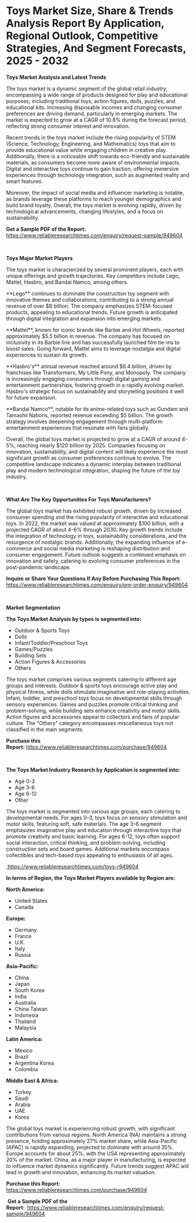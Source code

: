 <p><h1>Toys Market Size, Share & Trends Analysis Report By Application, Regional Outlook, Competitive Strategies, And Segment Forecasts, 2025 - 2032</h1></p><p><strong>Toys Market Analysis and Latest Trends</strong></p>
<p><p>The toys market is a dynamic segment of the global retail industry, encompassing a wide range of products designed for play and educational purposes, including traditional toys, action figures, dolls, puzzles, and educational kits. Increasing disposable incomes and changing consumer preferences are driving demand, particularly in emerging markets. The market is expected to grow at a CAGR of 10.8% during the forecast period, reflecting strong consumer interest and innovation.</p><p>Recent trends in the toys market include the rising popularity of STEM (Science, Technology, Engineering, and Mathematics) toys that aim to provide educational value while engaging children in creative play. Additionally, there is a noticeable shift towards eco-friendly and sustainable materials, as consumers become more aware of environmental impacts. Digital and interactive toys continue to gain traction, offering immersive experiences through technology integration, such as augmented reality and smart features. </p><p>Moreover, the impact of social media and influencer marketing is notable, as brands leverage these platforms to reach younger demographics and build brand loyalty. Overall, the toys market is evolving rapidly, driven by technological advancements, changing lifestyles, and a focus on sustainability.</p></p>
<p><strong>Get a Sample PDF of the Report:&nbsp;</strong> <a href="https://www.reliableresearchtimes.com/enquiry/request-sample/949604?utm_campaign=2464&utm_medium=2&utm_source=Github&utm_content=ia&utm_term=18042025&utm_id=toys">https://www.reliableresearchtimes.com/enquiry/request-sample/949604</a></p>
<p>&nbsp;</p>
<p><strong>Toys Major Market Players</strong></p>
<p><p>The toys market is characterized by several prominent players, each with unique offerings and growth trajectories. Key competitors include Lego, Mattel, Hasbro, and Bandai Namco, among others.</p><p>**Lego** continues to dominate the construction toy segment with innovative themes and collaborations, contributing to a strong annual revenue of over $8 billion. The company emphasizes STEM-focused products, appealing to educational trends. Future growth is anticipated through digital integration and expansion into emerging markets.</p><p>**Mattel**, known for iconic brands like Barbie and Hot Wheels, reported approximately $5.5 billion in revenue. The company has focused on inclusivity in its Barbie line and has successfully launched film tie-ins to boost sales. Going forward, Mattel aims to leverage nostalgia and digital experiences to sustain its growth.</p><p>**Hasbro's** annual revenue reached around $6.4 billion, driven by franchises like Transformers, My Little Pony, and Monopoly. The company is increasingly engaging consumers through digital gaming and entertainment partnerships, fostering growth in a rapidly evolving market. Hasbro's strategic focus on sustainability and storytelling positions it well for future expansion.</p><p>**Bandai Namco**, notable for its anime-related toys such as Gundam and Tamashii Nations, reported revenue exceeding $5 billion. The growth strategy involves deepening engagement through multi-platform entertainment experiences that resonate with fans globally.</p><p>Overall, the global toys market is projected to grow at a CAGR of around 4-5%, reaching nearly $120 billion by 2025. Companies focusing on innovation, sustainability, and digital content will likely experience the most significant growth as consumer preferences continue to evolve. The competitive landscape indicates a dynamic interplay between traditional play and modern technological integration, shaping the future of the toy industry.</p></p>
<p>&nbsp;</p>
<p><strong>What Are The Key Opportunities For Toys Manufacturers?</strong></p>
<p><p>The global toys market has exhibited robust growth, driven by increased consumer spending and the rising popularity of interactive and educational toys. In 2022, the market was valued at approximately $100 billion, with a projected CAGR of about 4-6% through 2030. Key growth trends include the integration of technology in toys, sustainability considerations, and the resurgence of nostalgic brands. Additionally, the expanding influence of e-commerce and social media marketing is reshaping distribution and consumer engagement. Future outlook suggests a continued emphasis on innovation and safety, catering to evolving consumer preferences in the post-pandemic landscape.</p></p>
<p><strong>Inquire or Share Your Questions If Any Before Purchasing This Report:</strong> <a href="https://www.reliableresearchtimes.com/enquiry/pre-order-enquiry/949604?utm_campaign=2464&utm_medium=2&utm_source=Github&utm_content=ia&utm_term=18042025&utm_id=toys">https://www.reliableresearchtimes.com/enquiry/pre-order-enquiry/949604</a></p>
<p>&nbsp;</p>
<p><strong>Market Segmentation</strong></p>
<p><strong>The Toys Market Analysis by types is segmented into:</strong></p>
<p><ul><li>Outdoor & Sports Toys</li><li>Dolls</li><li>Infant/Toddler/Preschool Toys</li><li>Games/Puzzles</li><li>Building Sets</li><li>Action Figures & Accessories</li><li>Others</li></ul></p>
<p><p>The toys market comprises various segments catering to different age groups and interests. Outdoor & sports toys encourage active play and physical fitness, while dolls stimulate imaginative and role-playing activities. Infant, toddler, and preschool toys focus on developmental skills through sensory experiences. Games and puzzles promote critical thinking and problem-solving, while building sets enhance creativity and motor skills. Action figures and accessories appeal to collectors and fans of popular culture. The "Others" category encompasses miscellaneous toys not classified in the main segments.</p></p>
<p><strong>Purchase this Report:&nbsp;</strong><a href="https://www.reliableresearchtimes.com/purchase/949604?utm_campaign=2464&utm_medium=2&utm_source=Github&utm_content=ia&utm_term=18042025&utm_id=toys">https://www.reliableresearchtimes.com/purchase/949604</a></p>
<p>&nbsp;</p>
<p><strong>The Toys Market Industry Research by Application is segmented into:</strong></p>
<p><ul><li>Age 0-3</li><li>Age 3-6</li><li>Age 6-12</li><li>Other</li></ul></p>
<p><p>The toys market is segmented into various age groups, each catering to developmental needs. For ages 0-3, toys focus on sensory stimulation and motor skills, featuring soft, safe materials. The age 3-6 segment emphasizes imaginative play and education through interactive toys that promote creativity and basic learning. For ages 6-12, toys often support social interaction, critical thinking, and problem-solving, including construction sets and board games. Additional markets encompass collectibles and tech-based toys appealing to enthusiasts of all ages.</p></p>
<p><a href="https://www.reliableresearchtimes.com/toys-r949604?utm_campaign=2464&utm_medium=2&utm_source=Github&utm_content=ia&utm_term=18042025&utm_id=toys">&nbsp;https://www.reliableresearchtimes.com/toys-r949604</a></p>
<p><strong>In terms of Region, the Toys Market Players available by Region are:</strong></p>
<p>
    <p> <strong> North America: </strong>
        <ul>
            <li>United States</li>
            <li>Canada</li>
        </ul>
        </p> 
    <p> <strong> Europe: </strong>
        <ul>
            <li>Germany</li>
            <li>France</li>
            <li>U.K.</li>
            <li>Italy</li>
            <li>Russia</li>
        </ul>
        </p> 
    <p> <strong> Asia-Pacific: </strong>
        <ul>
            <li>China</li>
            <li>Japan</li>
            <li>South Korea</li>
            <li>India</li>
            <li>Australia</li>
            <li>China Taiwan</li>
            <li>Indonesia</li>
            <li>Thailand</li>
            <li>Malaysia</li>
        </ul>
        </p> 
    <p> <strong> Latin America: </strong>
        <ul>
            <li>Mexico</li>
            <li>Brazil</li>
            <li>Argentina Korea</li>
            <li>Colombia</li>
        </ul>
        </p> 
    <p> <strong> Middle East & Africa: </strong>
        <ul>
            <li>Turkey</li>
            <li>Saudi</li>
            <li>Arabia</li>
            <li>UAE</li>
            <li>Korea</li>
        </ul>
    </p>
    </p>
<p><p>The global toys market is experiencing robust growth, with significant contributions from various regions. North America (NA) maintains a strong presence, holding approximately 27% market share, while Asia-Pacific (APAC) is rapidly expanding, projected to dominate with around 35%. Europe accounts for about 25%, with the USA representing approximately 20% of the market. China, as a major player in manufacturing, is expected to influence market dynamics significantly. Future trends suggest APAC will lead in growth and innovation, enhancing its market valuation.</p></p>
<p><strong>Purchase this Report: </strong><a href="https://www.reliableresearchtimes.com/purchase/949604?utm_campaign=2464&utm_medium=2&utm_source=Github&utm_content=ia&utm_term=18042025&utm_id=toys">https://www.reliableresearchtimes.com/purchase/949604</a></p>
<p>&nbsp;<strong>Get a Sample PDF of the Report:&nbsp;&nbsp;</strong><a href="https://www.reliableresearchtimes.com/enquiry/request-sample/949604?utm_campaign=2464&utm_medium=2&utm_source=Github&utm_content=ia&utm_term=18042025&utm_id=toys">https://www.reliableresearchtimes.com/enquiry/request-sample/949604</a></p>
<p><strong></strong></p>
<p><p></p><p></p><p></p></p>